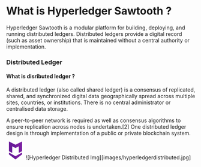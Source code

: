 # What is Hyperledger Sawtooth ?

Hyperledger Sawtooth is a modular platform for building, deploying, and running distributed ledgers. Distributed ledgers provide a digital record (such as asset ownership) that is maintained without a central authority or implementation.

### Distributed Ledger

#### What is disributed ledger ?
A distributed ledger (also called shared ledger) is a consensus of replicated, shared, and synchronized digital data geographically spread across multiple sites, countries, or institutions. There is no central administrator or centralised data storage.

A peer-to-peer network is required as well as consensus algorithms to ensure replication across nodes is undertaken.[2] One distributed ledger design is through implementation of a public or private blockchain system.


![alt text](https://github.com/adam-p/markdown-here/raw/master/src/common/images/icon48.png "Logo Title Text 1")
![Hyperledger Distributed Img][images/hyperledgerdistributed.jpg]